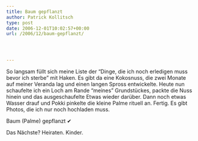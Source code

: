 ```yaml
---
title: Baum gepflanzt
author: Patrick Kollitsch
type: post
date: 2006-12-01T10:02:57+00:00
url: /2006/12/baum-gepflanzt/




---
```

So langsam füllt sich meine Liste der &#8220;Dinge, die ich noch erledigen muss bevor ich sterbe&#8221; mit Haken. Es gibt da eine Kokosnuss, die zwei Monate auf meiner Veranda lag und einen langen Spross entwickelte. Heute nun schaufelte ich ein Loch am Rande &#8220;meines&#8221; Grundstückes, packte die Nuss hinein und das ausgeschaufelte Etwas wieder darüber. Dann noch etwas Wasser drauf und Pokki pinkelte die kleine Palme rituell an. Fertig. Es gibt Photos, die ich nur noch hochladen muss.

Baum (Palme) gepflanzt &#x2714;

Das Nächste? Heiraten. Kinder.